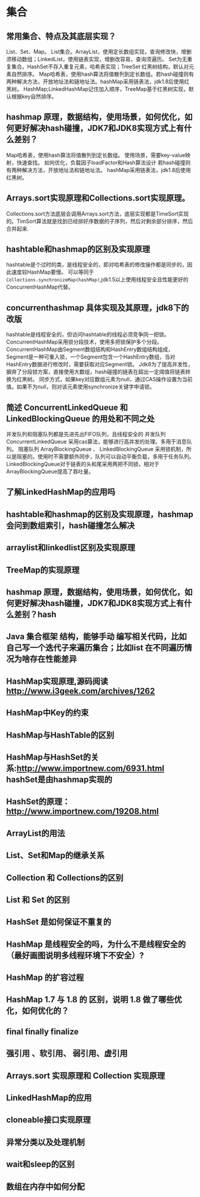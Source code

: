 # 集合

## 常用集合、特点及其底层实现？

List、Set、Map。
List集合。ArrayList，使用定长数组实现，查询修改快，增删须移动数组；LinkedList，使用链表实现，增删改容易，查询须遍历。 
Set为无重复集合。HashSet不存入重复元素，哈希表实现；TreeSet 红黑树结构，默认对元素自然排序。
Map哈希表，使用hash算法将值散列到定长数组。若hash碰撞则有两种解决方法，开放地址法和链地址法。hashMap采用链表法，jdk1.8后使用红黑树。
HashMap;LinkedHashMap记住加入顺序，TreeMap基于红黑树实现，默认根据key自然排序。

## hashmap 原理，数据结构，使用场景，如何优化，如何更好解决hash碰撞，JDK7和JDK8实现方式上有什么差别？

Map哈希表，使用hash算法将值散列到定长数组。
使用场景，需要key-value映射，快速查找。
如何优化，负载因子loadFactor和Hash算法设计
若hash碰撞则有两种解决方法，开放地址法和链地址法。
hashMap采用链表法，jdk1.8后使用红黑树。

## Arrays.sort实现原理和Collections.sort实现原理。

Collections.sort方法底层会调用Arrays.sort方法，底层实现都是TimeSort实现的。TimSort算法就是找到已经排好序数据的子序列，然后对剩余部分排序，然后合并起来.

## hashtable和hashmap的区别及实现原理

hashtable是个过时的类，是线程安全的，即对哈希表的修改操作都是同步的，因此速度较HashMap要慢。
可以等同于 `Collections.synchronizeMap(hashMap)`,jdk1.5以上使用线程安全且性能更好的ConcurrentHashMap代替。

## concurrenthashmap 具体实现及其原理，jdk8下的改版

hashtable是线程安全的，但访问hashtable的线程必须竞争同一把锁。ConcurrentHashMap采用锁分段技术，使用多把锁保护多个分段。
ConcurrentHashMap由Segment数组结构和HashEntry数组结构组成，Segment是一种可重入锁，一个Segment包含一个HashEntry数组，当对
HashEntry数据进行修改时，需要获取对应Segment锁。
Jdk8为了提高并发性，摒弃了分段锁方案，直接使用大数组，hash碰撞的链表在超出一定阈值将链表转换为红黑树。
同步方式，如果key对应数组元素为null，通过CAS操作设置为当前值。如果不为null，则对该元素使用synchronize关键字申请锁。

## 简述 ConcurrentLinkedQueue 和 LinkedBlockingQueue 的用处和不同之处

并发队列和阻塞队列都是先进先出FIFO队列，且线程安全的
并发队列 ConcurrentLinkedQueue 采用cas算法，能够进行高并发的处理。多用于消息队列。
阻塞队列 ArrayBlockingQueue 、 LinkedBlockingQueue 采用锁机制，所以是阻塞的。使用时不需要额外同步，队列可以自动平衡负载，多用于任务队列。
LinkedBlockingQueue对于链表的头和尾采用两把不同锁，相对于ArrayBlockingQueue提高了吞吐量。

## 了解LinkedHashMap的应用吗

## hashtable和hashmap的区别及实现原理，hashmap会问到数组索引，hash碰撞怎么解决
## arraylist和linkedlist区别及实现原理
## TreeMap的实现原理
## hashmap 原理，数据结构，使用场景，如何优化，如何更好解决hash碰撞，JDK7和JDK8实现方式上有什么差别？hash
## Java 集合框架 结构，能够手动 编写相关代码，比如自己写一个迭代子来遍历集合；比如list 在不同遍历情况为啥存在性能差异
## HashMap实现原理,源码阅读 http://www.i3geek.com/archives/1262
## HashMap中Key的约束
## HashMap与HashTable的区别
## HashMap与HashSet的关系:http://www.importnew.com/6931.html hashSet是由hashmap实现的
## HashSet的原理：http://www.importnew.com/19208.html
## ArrayList的用法
## List、Set和Map的继承关系
## Collection 和 Collections的区别
## List 和 Set 的区别
## HashSet 是如何保证不重复的
## HashMap 是线程安全的吗，为什么不是线程安全的（最好画图说明多线程环境下不安全）?
## HashMap 的扩容过程
## HashMap 1.7 与 1.8 的 区别，说明 1.8 做了哪些优化，如何优化的？
## final finally finalize
## 强引用 、软引用、 弱引用、虚引用
## Arrays.sort 实现原理和 Collection 实现原理
## LinkedHashMap的应用
## cloneable接口实现原理
## 异常分类以及处理机制
## wait和sleep的区别
## 数组在内存中如何分配